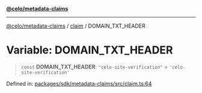 [**@celo/metadata-claims**](../../README.md)

***

[@celo/metadata-claims](../../README.md) / [claim](../README.md) / DOMAIN\_TXT\_HEADER

# Variable: DOMAIN\_TXT\_HEADER

> `const` **DOMAIN\_TXT\_HEADER**: `"celo-site-verification"` = `'celo-site-verification'`

Defined in: [packages/sdk/metadata-claims/src/claim.ts:64](https://github.com/celo-org/developer-tooling/blob/master/packages/sdk/metadata-claims/src/claim.ts#L64)
